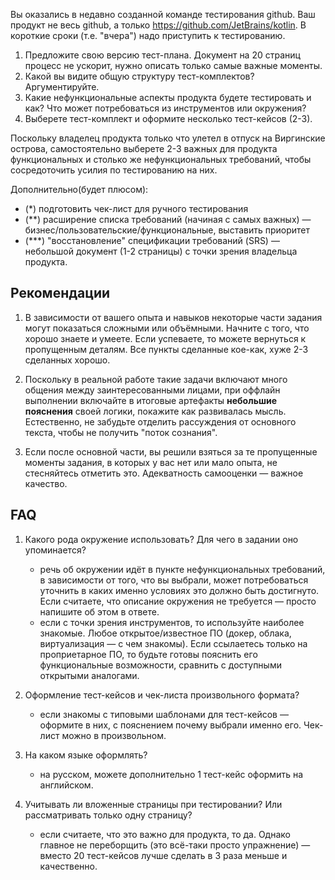 Вы оказались в недавно созданной команде тестирования github. Ваш продукт не весь github, а
только https://github.com/JetBrains/kotlin. В короткие сроки (т.е. "вчера") надо приступить к тестированию.

1. Предложите свою версию тест-плана. Документ на 20 страниц процесс не ускорит, нужно описать только самые важные
   моменты.
2. Какой вы видите общую структуру тест-комплектов? Аргументируйте.
3. Какие нефункциональные аспекты продукта будете тестировать и как? Что может потребоваться из инструментов или
   окружения?
4. Выберете тест-комплект и оформите несколько тест-кейсов (2-3).

Поскольку владелец продукта только что улетел в отпуск на Виргинские острова, самостоятельно выберете 2-3 важных для
продукта функциональных и столько же нефункциональных требований, чтобы сосредоточить усилия по тестированию на них.

Дополнительно(будет плюсом):

* (*) подготовить чек-лист для ручного тестирования
* (**) расширение списка требований (начиная с самых важных) — бизнес/пользовательские/функциональные, выставить
  приоритет
* (***) "восстановление" спецификации требований (SRS) — небольшой документ (1-2 страницы) с точки зрения владельца
  продукта.

Рекомендации
------------

1. В зависимости от вашего опыта и навыков некоторые части задания могут показаться сложными или объёмными. Начните с
   того, что хорошо знаете и умеете. Если успеваете, то можете вернуться к пропущенным деталям. Все пункты сделанные
   кое-как, хуже 2-3 сделанных хорошо.

2. Поскольку в реальной работе такие задачи включают много общения между заинтересованными лицами, при оффлайн
   выполнении включайте в итоговые артефакты **небольшие пояснения** своей логики, покажите как развивалась мысль.
   Естественно, не забудьте отделить рассуждения от основного текста, чтобы не получить "поток сознания".

3. Если после основной части, вы решили взяться за те пропущенные моменты задания, в которых у вас нет или мало опыта,
   не стесняйтесь отметить это. Адекватность самооценки — важное качество.

FAQ
---

1. Какого рода окружение использовать? Для чего в задании оно упоминается?
    - речь об окружении идёт в пункте нефункциональных требований, в зависимости от того, что вы выбрали, может
      потребоваться уточнить в каких именно условиях это должно быть достигнуто. Если считаете, что описание окружения
      не требуется — просто напишите об этом в ответе.
    - если с точки зрения инструментов, то используйте наиболее знакомые. Любое открытое/известное ПО (докер, облака,
      виртуализация — с чем знакомы). Если ссылаетесь только на проприетарное ПО, то будьте готовы пояснить его
      функциональные возможности, сравнить с доступными открытыми аналогами.

2. Оформление тест-кейсов и чек-листа произвольного формата?
    - если знакомы с типовыми шаблонами для тест-кейсов — оформите в них, с пояснением почему выбрали именно его.
      Чек-лист можно в произвольном.

3. На каком языке оформлять?
    - на русском, можете дополнительно 1 тест-кейс оформить на английском.

4. Учитывать ли вложенные страницы при тестировании? Или рассматривать только одну страницу?
    - если считаете, что это важно для продукта, то да. Однако главное не переборщить (это всё-таки просто упражнение) —
      вместо 20 тест-кейсов лучше сделать в 3 раза меньше и качественно.
